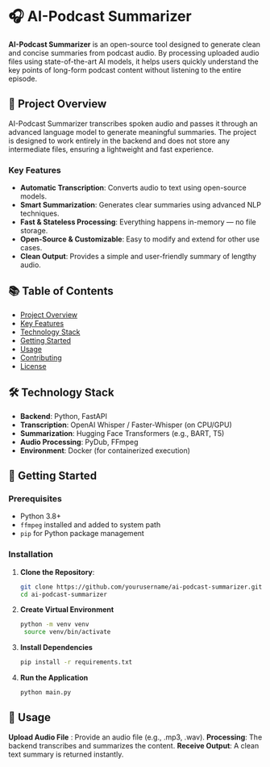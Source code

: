 # 🎧 AI-Podcast Summarizer

**AI-Podcast Summarizer** is an open-source tool designed to generate clean and concise summaries from podcast audio. By processing uploaded audio files using state-of-the-art AI models, it helps users quickly understand the key points of long-form podcast content without listening to the entire episode.

## 🚀 Project Overview

AI-Podcast Summarizer transcribes spoken audio and passes it through an advanced language model to generate meaningful summaries. The project is designed to work entirely in the backend and does not store any intermediate files, ensuring a lightweight and fast experience.

### Key Features

- **Automatic Transcription**: Converts audio to text using open-source models.
- **Smart Summarization**: Generates clear summaries using advanced NLP techniques.
- **Fast & Stateless Processing**: Everything happens in-memory — no file storage.
- **Open-Source & Customizable**: Easy to modify and extend for other use cases.
- **Clean Output**: Provides a simple and user-friendly summary of lengthy audio.

## 📚 Table of Contents

- [Project Overview](#project-overview)
- [Key Features](#key-features)
- [Technology Stack](#technology-stack)
- [Getting Started](#getting-started)
- [Usage](#usage)
- [Contributing](#contributing)
- [License](#license)

## 🛠️ Technology Stack

- **Backend**: Python, FastAPI
- **Transcription**: OpenAI Whisper / Faster-Whisper (on CPU/GPU)
- **Summarization**: Hugging Face Transformers (e.g., BART, T5)
- **Audio Processing**: PyDub, FFmpeg
- **Environment**: Docker (for containerized execution)

## 📝 Getting Started

### Prerequisites

- Python 3.8+
- `ffmpeg` installed and added to system path
- `pip` for Python package management

### Installation

1. **Clone the Repository**:
   ```bash
   git clone https://github.com/yourusername/ai-podcast-summarizer.git
   cd ai-podcast-summarizer

2. **Create Virtual Environment**
   ```bash
   python -m venv venv
    source venv/bin/activate

3. **Install Dependencies**
   ```bash
   pip install -r requirements.txt

4. **Run the Application**
   ```bash
   python main.py

## 🎉 Usage
**Upload Audio File** : Provide an audio file (e.g., .mp3, .wav).
**Processing**: The backend transcribes and summarizes the content.
**Receive Output**: A clean text summary is returned instantly.
